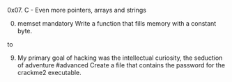 0x07. C - Even more pointers, arrays and strings

0. memset
mandatory
Write a function that fills memory with a constant byte. 

to 

9. My primary goal of hacking was the intellectual curiosity, the seduction of adventure
#advanced
Create a file that contains the password for the crackme2 executable.
